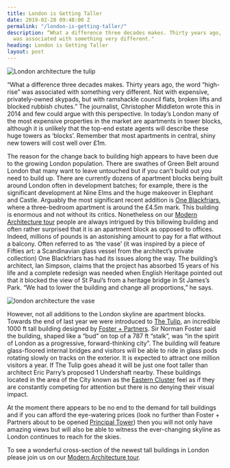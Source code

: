 ```yaml
---
title: London is Getting Taller
date: 2019-02-28 09:48:00 Z
permalink: "/london-is-getting-taller/"
description: “What a difference three decades makes. Thirty years ago, the word “high-rise”
  was associated with something very different."
heading: London is Getting Taller
layout: post
---
```


![London architecture the tulip](/uploads/The%20Tulip.jpg)

“What a difference three decades makes. Thirty years ago, the word “high-rise” was associated with something very different. Not with expensive, privately-owned skypads, but with ramshackle council flats, broken lifts and blocked rubbish chutes.”  The journalist, Christopher Middleton wrote this in 2014 and few could argue with this perspective.  In today’s London many of the most expensive properties in the market are apartments in tower blocks, although it is unlikely that the top-end estate agents will describe these huge towers as ‘blocks’.  Remember that most apartments in central, shiny new towers will cost well over £1m. 

 

The reason for the change back to building high appears to have been due to the growing London population.  There are swathes of Green Belt around London that many want to leave untouched but if you can’t build out you need to build up.  There are currently dozens of apartment blocks being built around London often in development batches; for example, there is the significant development at Nine Elms and the huge makeover in Elephant and Castle.  Arguably the most significant recent addition is [One Blackfriars](https://www.berkeleygroup.co.uk/developments/london/southwark/one-blackfriars), where a three-bedroom apartment is around the £4.5m mark.  This building is enormous and not without its critics.  Nonetheless on our [Modern Architecture tour](https://www.insider-london.co.uk/tours/modern-architecture-tour/) people are always intrigued by this billowing building and often rather surprised that it is an apartment block as opposed to offices.  Indeed, millions of pounds is an astonishing amount to pay for a flat without a balcony.  Often referred to as ‘the vase’ (it was inspired by a piece of Fifties art: a Scandinavian glass vessel from the architect’s private collection) One Blackfriars has had its issues along the way.  The building’s architect, Ian Simpson, claims that the project has absorbed 15 years of his life and a complete redesign was needed when English Heritage pointed out that it blocked the view of St Paul’s from a heritage bridge in St James’s Park. “We had to lower the building and change all proportions,” he says. 

 ![london architecture the vase](/uploads/the%20vase.jpg)

However, not all additions to the London skyline are apartment blocks.  Towards the end of last year we were introduced to [The Tulip](https://www.telegraph.co.uk/property/commercial/may-become-city-londons-newest-tallest-skyscraper-tulip/), an incredible 1000 ft tall building designed by [Foster + Partners](https://www.fosterandpartners.com/).  Sir Norman Foster said the building, shaped like a “bud” on top of a 787 ft “stalk”, was “in the spirit of London as a progressive, forward-thinking city”.  The building will feature glass-floored internal bridges and visitors will be able to ride in glass pods rotating slowly on tracks on the exterior. It is expected to attract one million visitors a year.  If The Tulip goes ahead it will be just one foot taller than architect Eric Parry’s proposed 1 Undershaft nearby.  These buildings located in the area of the City known as the [Eastern Cluster](http://easternclusterarea.london/) feel as if they are constantly competing for attention but there is no denying their visual impact. 

 

At the moment there appears to be no end to the demand for tall buildings and if you can afford the eye-watering prices (look no further than Foster + Partners about to be opened [Principal Tower](https://www.principaltower.com/)) then you will not only have amazing views but will also be able to witness the ever-changing skyline as London continues to reach for the skies. 

 

To see a wonderful cross-section of the newest tall buildings in London please join us on our [Modern Architecture tour](https://www.insider-london.co.uk/tours/modern-architecture-tour/). 